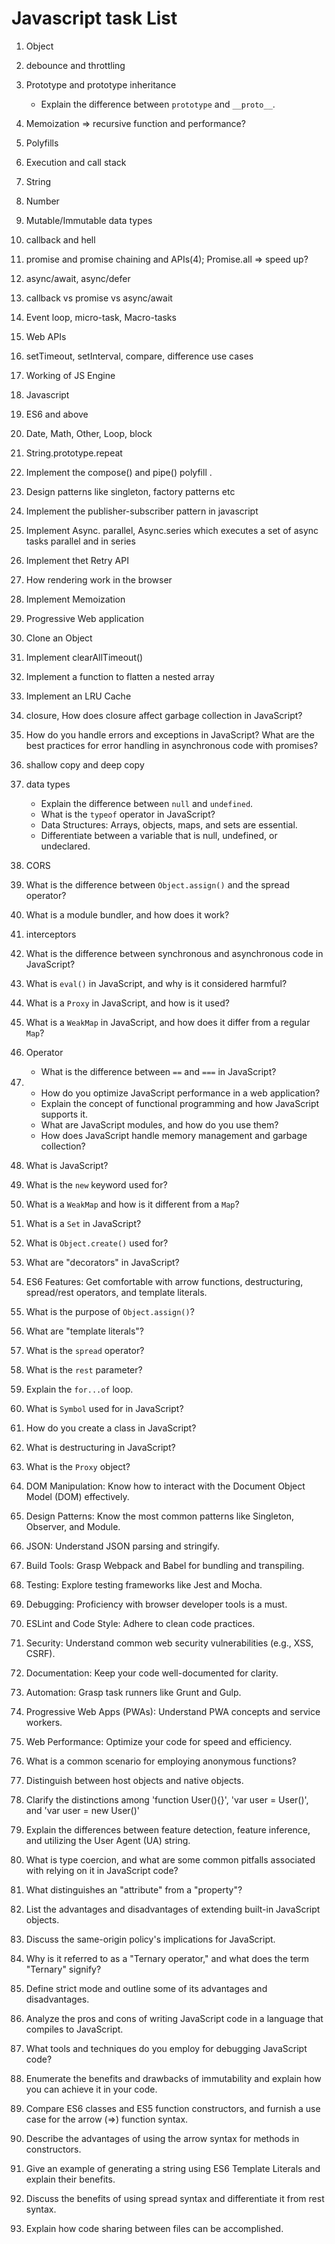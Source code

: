 # Javascript task List

1.  Object
2.  debounce and throttling
3.  Prototype and prototype inheritance
    - Explain the difference between `prototype` and `__proto__`.
4.  Memoization => recursive function and performance?
5.  Polyfills
6.  Execution and call stack
7.  String
8.  Number
9.  Mutable/Immutable data types
10. callback and hell
11. promise and promise chaining and APIs(4); Promise.all => speed up?
12. async/await, async/defer
13. callback vs promise vs async/await
14. Event loop, micro-task, Macro-tasks
15. Web APIs
16. setTimeout, setInterval, compare, difference use cases
17. Working of JS Engine
18. Javascript
19. ES6 and above
20. Date, Math, Other, Loop, block
21. String.prototype.repeat
22. Implement the compose() and pipe() polyfill .
23. Design patterns like singleton, factory patterns etc
24. Implement the publisher-subscriber pattern in javascript
25. Implement Async. parallel, Async.series which executes a set of async tasks parallel and in series
26. Implement thet Retry API
27. How rendering work in the browser
28. Implement Memoization
29. Progressive Web application
30. Clone an Object
31. Implement clearAllTimeout()
32. Implement a function to flatten a nested array
33. Implement an LRU Cache
34. closure, How does closure affect garbage collection in JavaScript?
35. How do you handle errors and exceptions in JavaScript? What are the best practices for error handling in asynchronous code with promises?
36. shallow copy and deep copy
37. data types
    - Explain the difference between `null` and `undefined`.
    - What is the `typeof` operator in JavaScript?
    - Data Structures: Arrays, objects, maps, and sets are essential.
    - Differentiate between a variable that is null, undefined, or undeclared.
38. CORS
39. What is the difference between `Object.assign()` and the spread operator?
40. What is a module bundler, and how does it work?
41. interceptors
42. What is the difference between synchronous and asynchronous code in JavaScript?
43. What is `eval()` in JavaScript, and why is it considered harmful?
44. What is a `Proxy` in JavaScript, and how is it used?
45. What is a `WeakMap` in JavaScript, and how does it differ from a regular `Map`?
46. Operator

    - What is the difference between `==` and `===` in JavaScript?

47. - How do you optimize JavaScript performance in a web application?
    - Explain the concept of functional programming and how JavaScript supports it.
    - What are JavaScript modules, and how do you use them?
    - How does JavaScript handle memory management and garbage collection?

48. What is JavaScript?
49. What is the `new` keyword used for?
50. What is a `WeakMap` and how is it different from a `Map`?
51. What is a `Set` in JavaScript?
52. What is `Object.create()` used for?
53. What are "decorators" in JavaScript?
54. ES6 Features: Get comfortable with arrow functions, destructuring, spread/rest operators, and template literals.
55. What is the purpose of `Object.assign()`?
56. What are "template literals"?
57. What is the `spread` operator?
58. What is the `rest` parameter?
59. Explain the `for...of` loop.
60. What is `Symbol` used for in JavaScript?
61. How do you create a class in JavaScript?
62. What is destructuring in JavaScript?
63. What is the `Proxy` object?
64. DOM Manipulation: Know how to interact with the Document Object Model (DOM) effectively.
65. Design Patterns: Know the most common patterns like Singleton, Observer, and Module.
66. JSON: Understand JSON parsing and stringify.
67. Build Tools: Grasp Webpack and Babel for bundling and transpiling.
68. Testing: Explore testing frameworks like Jest and Mocha.
69. Debugging: Proficiency with browser developer tools is a must.
70. ESLint and Code Style: Adhere to clean code practices.
71. Security: Understand common web security vulnerabilities (e.g., XSS, CSRF).
72. Documentation: Keep your code well-documented for clarity.
73. Automation: Grasp task runners like Grunt and Gulp.
74. Progressive Web Apps (PWAs): Understand PWA concepts and service workers.
75. Web Performance: Optimize your code for speed and efficiency.
76. What is a common scenario for employing anonymous functions?
77. Distinguish between host objects and native objects.
78. Clarify the distinctions among 'function User(){}', 'var user = User()', and 'var user = new User()'
79. Explain the differences between feature detection, feature inference, and utilizing the User Agent (UA) string.
80. What is type coercion, and what are some common pitfalls associated with relying on it in JavaScript code?
81. What distinguishes an "attribute" from a "property"?
82. List the advantages and disadvantages of extending built-in JavaScript objects.
83. Discuss the same-origin policy's implications for JavaScript.
84. Why is it referred to as a "Ternary operator," and what does the term "Ternary" signify?
85. Define strict mode and outline some of its advantages and disadvantages.
86. Analyze the pros and cons of writing JavaScript code in a language that compiles to JavaScript.
87. What tools and techniques do you employ for debugging JavaScript code?
88. Enumerate the benefits and drawbacks of immutability and explain how you can achieve it in your code.
89. Compare ES6 classes and ES5 function constructors, and furnish a use case for the arrow (=>) function syntax.
90. Describe the advantages of using the arrow syntax for methods in constructors.
91. Give an example of generating a string using ES6 Template Literals and explain their benefits.
92. Discuss the benefits of using spread syntax and differentiate it from rest syntax.
93. Explain how code sharing between files can be accomplished.
